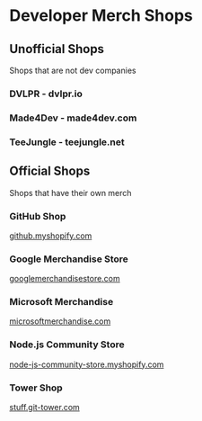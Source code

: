 # Developer Merch Shops

## Unofficial Shops

Shops that are not dev companies

### DVLPR - dvlpr.io

### Made4Dev - made4dev.com

### TeeJungle - teejungle.net

## Official Shops

Shops that have their own merch

### GitHub Shop

[github.myshopify.com](https://github.myshopify.com/)

### Google Merchandise Store

[googlemerchandisestore.com](https://googlemerchandisestore.com/)

### Microsoft Merchandise

[microsoftmerchandise.com](https://microsoftmerchandise.com/)

### Node.js Community Store

[node-js-community-store.myshopify.com](https://node-js-community-store.myshopify.com/)

### Tower Shop

[stuff.git-tower.com](https://stuff.git-tower.com/)
